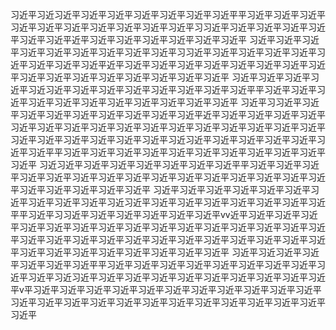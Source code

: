 习近平习近习近平习近平习近平习近平习近平习近平习近平平习近平习近平习近平习近平习近平习近平习近平习近平习近平习近平习习近平习近平习近平习近平习近平习近平习近平近平习近平习近平习近平习近平习近平习近平
习近平习近平习近平习近平习近平习近平习近平习近平习近平习习近平习近平习近平习近平习近平习近平习近平习近平习近平近平习近平习近平习近平习近平习近平习近平习近平习近平习近平习近平习近平习近平习近平习近平习近平习近平
习近平习近平习近平习近平习近习近平习近平习近平习近平习近平习近平习近平习近平平习近平习近平习近平习近平习近平习近平习近平习近平习近平习近平习近平
习近平习习近平习近平习近平习近平习近平习近平习近平习近平习近平近平习近平习近平习近平习近平习近平习近平习近平习近平习近平习近平习近平习近平习近平习近平习近平习近平习近平习近平习近平习近平习近平习近平习近习近平习近平习近平习近平习近平习近平习近平平习近平习近平习近平习近平习近平习近平习近平习近平习近平习近平习近平
习近习近平习近平习近平习近平习近平习近平习近平平习近平习近平习近平习近平习近平习近平习近平习近平习近平习近平习近平习近平习近平习近平习近平习近平习近平习近平习近平习近平
习近平习近平习近平习近平习近平习近平习近平习近平习近平习近平习近习近平习近平习近平习近平习近平习近平习近平习近平平习近平习习近平习近平习近平习近平习近平习近平vv近平习近平习近平习近平习近平习近平习近平习近平习近平习近平习近平习近平习近平习近平习近平习近平习近平习近平习近平习近平习近平习近平习近平习近平习近平习近平习近平习近平习近平习近平习近平习近平习近平习近平习近平习近平
习近平习近习近平习近平习近平习近平习近平平习近平习近平习近平习近平习近平习近平习近平习近平习近平习近平习近习近平习近平习近平习近平习近平习近平习近平习近平习近平习近平v平习近平习近平习近平习近平习近平习近平习近平习近平习近平习近平习近平习近平习近平习近平习近平习近平习近平习近平习近平习近平习近平习近平习近平习近平
